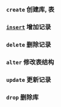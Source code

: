 ### `create` 创建库, 表

### [`insert`](./insert.md) 增加记录

### `delete` 删除记录

### `alter` 修改表结构

### `update` 更新记录

### `drop` 删除库
